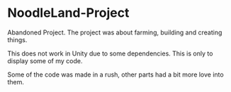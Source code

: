 # NoodleLand-Project
Abandoned Project. The project was about farming, building and creating things.

This does not work in Unity due to some dependencies. This is only to display some of my code.

Some of the code was made in a rush, other parts had a bit more love into them.
